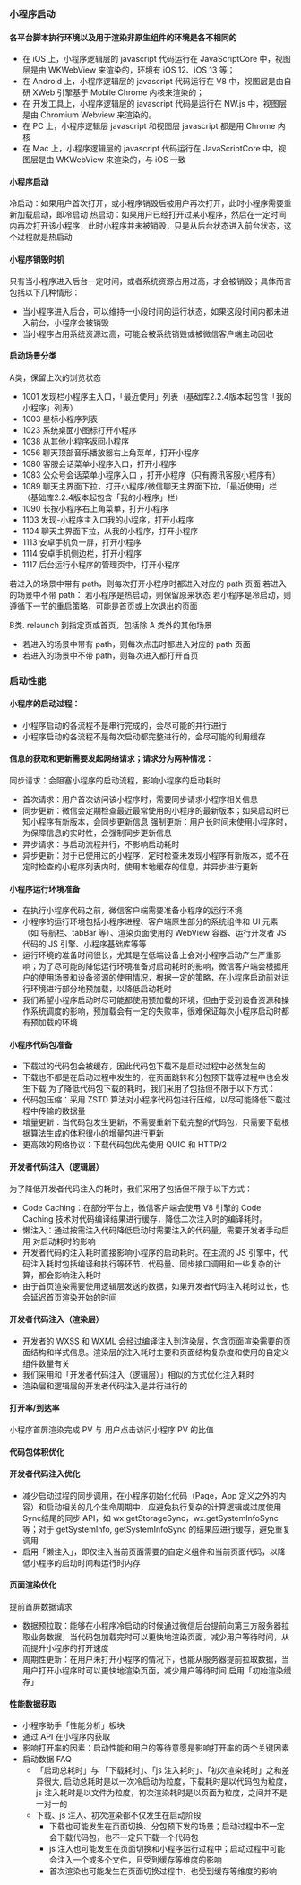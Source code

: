 ### 小程序启动
#### 各平台脚本执行环境以及用于渲染非原生组件的环境是各不相同的
- 在 iOS 上，小程序逻辑层的 javascript 代码运行在 JavaScriptCore 中，视图层是由 WKWebView 来渲染的，环境有 iOS 12、iOS 13 等；
- 在 Android 上，小程序逻辑层的 javascript 代码运行在 V8 中，视图层是由自研 XWeb 引擎基于 Mobile Chrome 内核来渲染的；
- 在 开发工具上，小程序逻辑层的 javascript 代码是运行在 NW.js 中，视图层是由 Chromium Webview 来渲染的。
- 在 PC 上，小程序逻辑层 javascript 和视图层 javascript 都是用 Chrome 内核
- 在 Mac 上，小程序逻辑层的 javascript 代码运行在 JavaScriptCore 中，视图层是由 WKWebView 来渲染的，与 iOS 一致

#### 小程序启动
冷启动：如果用户首次打开，或小程序销毁后被用户再次打开，此时小程序需要重新加载启动，即冷启动
热启动：如果用户已经打开过某小程序，然后在一定时间内再次打开该小程序，此时小程序并未被销毁，只是从后台状态进入前台状态，这个过程就是热启动

#### 小程序销毁时机
只有当小程序进入后台一定时间，或者系统资源占用过高，才会被销毁；具体而言包括以下几种情形：
- 当小程序进入后台，可以维持一小段时间的运行状态，如果这段时间内都未进入前台，小程序会被销毁
- 当小程序占用系统资源过高，可能会被系统销毁或被微信客户端主动回收

#### 启动场景分类
A类，保留上次的浏览状态
- 1001 发现栏小程序主入口，「最近使用」列表（基础库2.2.4版本起包含「我的小程序」列表）
- 1003 星标小程序列表
- 1023 系统桌面小图标打开小程序
- 1038 从其他小程序返回小程序
- 1056 聊天顶部音乐播放器右上角菜单，打开小程序
- 1080 客服会话菜单小程序入口，打开小程序
- 1083 公众号会话菜单小程序入口 ，打开小程序（只有腾讯客服小程序有）
- 1089 聊天主界面下拉，打开小程序/微信聊天主界面下拉，「最近使用」栏（基础库2.2.4版本起包含「我的小程序」栏）
- 1090 长按小程序右上角菜单，打开小程序
- 1103 发现-小程序主入口我的小程序，打开小程序
- 1104 聊天主界面下拉，从我的小程序，打开小程序
- 1113 安卓手机负一屏，打开小程序
- 1114 安卓手机侧边栏，打开小程序
- 1117 后台运行小程序的管理页中，打开小程序

若进入的场景中带有 path，则每次打开小程序时都进入对应的 path 页面
若进入的场景中不带 path：
若小程序是热启动，则保留原来状态
若小程序是冷启动，则遵循下一节的重启策略，可能是首页或上次退出的页面

B类. relaunch 到指定页或首页，包括除 A 类外的其他场景
- 若进入的场景中带有 path，则每次点击时都进入对应的 path 页面
- 若进入的场景中不带 path，则每次进入都打开首页

### 启动性能
#### 小程序的启动过程：
- 小程序启动的各流程不是串行完成的，会尽可能的并行进行
- 小程序启动的各流程不是每次启动都完整进行的，会尽可能的利用缓存

#### 信息的获取和更新需要发起网络请求；请求分为两种情况：
同步请求：会阻塞小程序的启动流程，影响小程序的启动耗时
- 首次请求：用户首次访问该小程序时，需要同步请求小程序相关信息
- 同步更新：微信会定期检查最近最常使用的小程序的最新版本；如果启动时已知小程序有新版本，会同步更新信息
强制更新：用户长时间未使用小程序时，为保障信息的实时性，会强制同步更新信息
- 异步请求：与启动流程并行，不影响启动耗时
- 异步更新：对于已使用过的小程序，定时检查未发现小程序有新版本，或不在定时检查的小程序列表内时，使用本地缓存的信息，并异步进行更新

#### 小程序运行环境准备
- 在执行小程序代码之前，微信客户端需要准备小程序的运行环境
- 小程序的运行环境包括小程序进程、客户端原生部分的系统组件和 UI 元素（如 导航栏、tabBar 等）、渲染页面使用的 WebView 容器、运行开发者 JS 代码的 JS 引擎、小程序基础库等等
- 运行环境的准备时间很长，尤其是在低端设备上会对小程序启动产生严重影响；为了尽可能的降低运行环境准备对启动耗时的影响，微信客户端会根据用户的使用场景和设备资源的使用情况，根据一定的策略，在小程序启动前对运行环境进行部分地预加载，以降低启动耗时
- 我们希望小程序启动时尽可能都使用预加载的环境，但由于受到设备资源和操作系统调度的影响，预加载会有一定的失败率，很难保证每次小程序启动时都有预加载的环境

#### 小程序代码包准备
- 下载过的代码包会被缓存，因此代码包下载不是启动过程中必然发生的
- 下载也不都是在启动过程中发生的，在页面跳转和分包预下载等过程中也会发生下载
为了降低代码包下载的耗时，我们采用了包括但不限于以下方式：
- 代码包压缩：采用 ZSTD 算法对小程序代码包进行压缩，以尽可能降低下载过程中传输的数据量
- 增量更新：当代码包发生更新，不需要重新下载完整的代码包，只需要下载根据算法生成的体积很小的增量包进行更新
- 更高效的网络协议：下载代码包优先使用 QUIC 和 HTTP/2

#### 开发者代码注入（逻辑层）
为了降低开发者代码注入的耗时，我们采用了包括但不限于以下方式：
- Code Caching：在部分平台上，微信客户端会使用 V8 引擎的 Code Caching 技术对代码编译结果进行缓存，降低二次注入时的编译耗时。
- 懒注入：通过按需注入代码降低启动时需要注入的代码量，需要开发者手动启用
对启动耗时的影响
- 开发者代码的注入耗时直接影响小程序的启动耗时。在主流的 JS 引擎中，代码注入耗时包括编译和执行等环节，代码量、同步接口调用和一些复杂的计算，都会影响注入耗时
- 由于首页渲染需要使用逻辑层发送的数据，如果开发者代码注入耗时过长，也会延迟首页渲染开始的时间

#### 开发者代码注入（渲染层）
- 开发者的 WXSS 和 WXML 会经过编译注入到渲染层，包含页面渲染需要的页面结构和样式信息。渲染层的注入耗时主要和页面结构复杂度和使用的自定义组件数量有关
- 我们采用和「开发者代码注入（逻辑层）」相似的方式优化注入耗时
- 渲染层和逻辑层的开发者代码注入是并行进行的

#### 打开率/到达率
小程序首屏渲染完成 PV 与 用户点击访问小程序 PV 的比值

#### 代码包体积优化
#### 开发者代码注入优化
- 减少启动过程的同步调用，在小程序初始化代码（Page，App 定义之外的内容）和启动相关的几个生命周期中，应避免执行复杂的计算逻辑或过度使用Sync结尾的同步 API，如 wx.getStorageSync，wx.getSystemInfoSync 等；对于 getSystemInfo, getSystemInfoSync 的结果应进行缓存，避免重复调用
- 启用「懒注入」，即仅注入当前页面需要的自定义组件和当前页面代码，以降低小程序的启动时间和运行时内存
#### 页面渲染优化
提前首屏数据请求
- 数据预拉取：能够在小程序冷启动的时候通过微信后台提前向第三方服务器拉取业务数据，当代码包加载完时可以更快地渲染页面，减少用户等待时间，从而提升小程序的打开速度
- 周期性更新：在用户未打开小程序的情况下，也能从服务器提前拉取数据，当用户打开小程序时可以更快地渲染页面，减少用户等待时间
启用「初始渲染缓存」

#### 性能数据获取
- 小程序助手「性能分析」板块
- 通过 API 在小程序内获取
- 影响打开率的因素：启动性能和用户的等待意愿是影响打开率的两个关键因素
- 启动数据 FAQ
  - 「启动总耗时」与 「下载耗时」、「js 注入耗时」、「初次渲染耗时」之和差异很大, 启动总耗时是以一次冷启动为粒度，下载耗时是以代码包为粒度，js 注入耗时是以文件为粒度，初次渲染耗时是以页面为粒度，之间并不是一对一的
  - 下载、js 注入、初次渲染都不仅发生在启动阶段
    - 下载也可能发生在页面切换、分包预下发的场景；启动过程中不一定会下载代码包，也不一定只下载一个代码包
    - js 注入也可能发生在页面切换和小程序运行过程中；启动过程中可能会注入一个或多个文件，且受到缓存等维度的影响
    - 首次渲染也可能发生在页面切换过程中，也受到缓存等维度的影响
